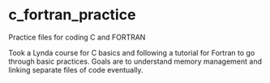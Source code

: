# c_fortran_practice
Practice files for coding C and FORTRAN

Took a Lynda course for C basics and following a tutorial for Fortran to go through basic practices.
Goals are to understand memory management and linking separate files of code eventually.
